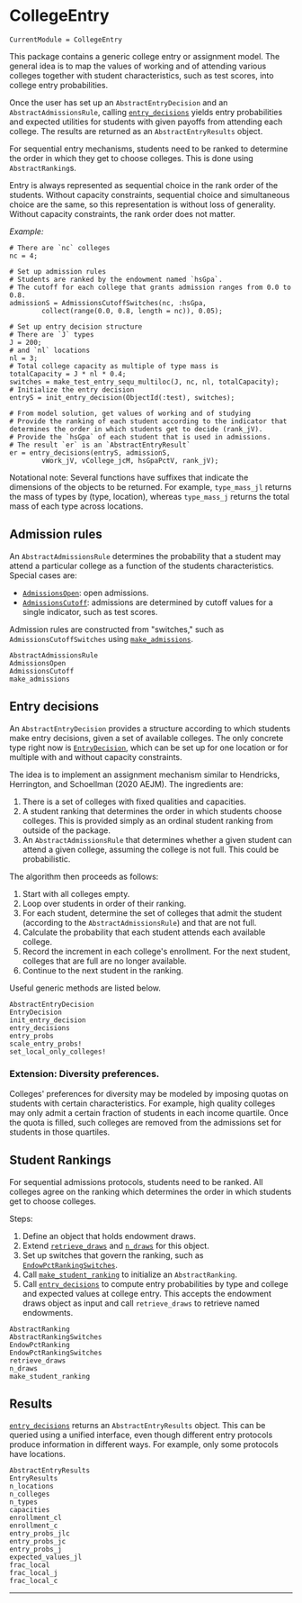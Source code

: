 # CollegeEntry

```@meta
CurrentModule = CollegeEntry
```

This package contains a generic college entry or assignment model. The general idea is to map the values of working and of attending various colleges together with student characteristics, such as test scores, into college entry probabilities.

Once the user has set up an `AbstractEntryDecision` and an `AbstractAdmissionsRule`, calling [`entry_decisions`](@ref) yields entry probabilities and expected utilities for students with given payoffs from attending each college. The results are returned as an `AbstractEntryResults` object.

For sequential entry mechanisms, students need to be ranked to determine the order in which they get to choose colleges. This is done using `AbstractRanking`s.

Entry is always represented as sequential choice in the rank order of the students. Without capacity constraints, sequential choice and simultaneous choice are the same, so this representation is without loss of generality. Without capacity constraints, the rank order does not matter.

*Example:*

```
# There are `nc` colleges
nc = 4;

# Set up admission rules
# Students are ranked by the endowment named `hsGpa`.
# The cutoff for each college that grants admission ranges from 0.0 to 0.8.
admissionS = AdmissionsCutoffSwitches(nc, :hsGpa, 
        collect(range(0.0, 0.8, length = nc)), 0.05);

# Set up entry decision structure
# There are `J` types
J = 200;
# and `nl` locations
nl = 3;
# Total college capacity as multiple of type mass is
totalCapacity = J * nl * 0.4;
switches = make_test_entry_sequ_multiloc(J, nc, nl, totalCapacity);
# Initialize the entry decision
entryS = init_entry_decision(ObjectId(:test), switches);

# From model solution, get values of working and of studying
# Provide the ranking of each student according to the indicator that determines the order in which students get to decide (rank_jV).
# Provide the `hsGpa` of each student that is used in admissions.
# The result `er` is an `AbstractEntryResult`
er = entry_decisions(entryS, admissionS,
        vWork_jV, vCollege_jcM, hsGpaPctV, rank_jV);
```

Notational note: Several functions have suffixes that indicate the dimensions of the objects to be returned. For example, `type_mass_jl` returns the mass of types by (type, location), whereas `type_mass_j` returns the total mass of each type across locations.

## Admission rules

An `AbstractAdmissionsRule` determines the probability that a student may attend a particular college as a function of the students characteristics. Special cases are:

* [`AdmissionsOpen`](@ref): open admissions.
* [`AdmissionsCutoff`](@ref): admissions are determined by cutoff values for a single indicator, such as test scores.

Admission rules are constructed from "switches," such as `AdmissionsCutoffSwitches` using [`make_admissions`](@ref).

```@docs
AbstractAdmissionsRule
AdmissionsOpen
AdmissionsCutoff
make_admissions
```

## Entry decisions

An `AbstractEntryDecision` provides a structure according to which students make entry decisions, given a set of available colleges. The only concrete type right now is [`EntryDecision`](@ref), which can be set up for one location or for multiple with and without capacity constraints.

The idea is to implement an assignment mechanism similar to Hendricks, Herrington, and Schoellman (2020 AEJM). The ingredients are:

1. There is a set of colleges with fixed qualities and capacities.
2. A student ranking that determines the order in which students choose colleges. This is provided simply as an ordinal student ranking from outside of the package.
3. An `AbstractAdmissionsRule` that determines whether a given student can attend a given college, assuming the college is not full. This could be probabilistic.

The algorithm then proceeds as follows:

1. Start with all colleges empty.
2. Loop over students in order of their ranking.
3. For each student, determine the set of colleges that admit the student (according to the `AbstractAdmissionsRule`) and that are not full.
4. Calculate the probability that each student attends each available college.
5. Record the increment in each college's enrollment. For the next student, colleges that are full are no longer available.
6. Continue to the next student in the ranking.

Useful generic methods are listed below.


```@docs
AbstractEntryDecision
EntryDecision
init_entry_decision
entry_decisions
entry_probs
scale_entry_probs!
set_local_only_colleges!
```

### Extension: Diversity preferences.

Colleges' preferences for diversity may be modeled by imposing quotas on students with certain characteristics. For example, high quality colleges may only admit a certain fraction of students in each income quartile. Once the quota is filled, such colleges are removed from the admissions set for students in those quartiles.

## Student Rankings

For sequential admissions protocols, students need to be ranked. All colleges agree on the ranking which determines the order in which students get to choose colleges.

Steps:

1. Define an object that holds endowment draws.
2. Extend [`retrieve_draws`](@ref) and [`n_draws`](@ref) for this object. 
3. Set up switches that govern the ranking, such as [`EndowPctRankingSwitches`](@ref).
4. Call [`make_student_ranking`](@ref) to initialize an `AbstractRanking`.
5. Call [`entry_decisions`](@ref) to compute entry probabilities by type and college and expected values at college entry. This accepts the endowment draws object as input and call `retrieve_draws` to retrieve named endowments.

```@docs
AbstractRanking
AbstractRankingSwitches
EndowPctRanking
EndowPctRankingSwitches
retrieve_draws
n_draws
make_student_ranking
```

## Results

[`entry_decisions`](@ref) returns an `AbstractEntryResults` object. This can be queried using a unified interface, even though different entry protocols produce information in different ways. For example, only some protocols have locations.

```@docs
AbstractEntryResults
EntryResults
n_locations
n_colleges
n_types
capacities
enrollment_cl
enrollment_c
entry_probs_jlc
entry_probs_jc
entry_probs_j
expected_values_jl
frac_local
frac_local_j
frac_local_c
```

-----------